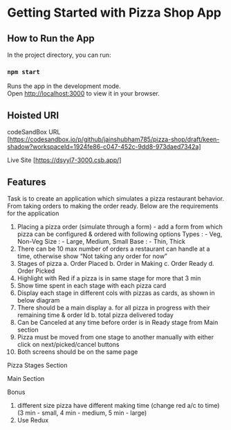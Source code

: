 # Getting Started with Pizza Shop App

## How to Run the App

In the project directory, you can run:

### `npm start`

Runs the app in the development mode.\
Open [http://localhost:3000](http://localhost:3000) to view it in your browser.

## Hoisted URl

codeSandBox URL [https://codesandbox.io/p/github/jainshubham785/pizza-shop/draft/keen-shadow?workspaceId=1924fe86-c047-452c-9dd8-973daed7342a]

Live Site [https://dsyyl7-3000.csb.app/]

## Features

Task is to create an application which simulates a pizza restaurant behavior. From taking orders
to making the order ready. Below are the requirements for the application

1. Placing a pizza order (simulate through a form) - add a form from which pizza can be
   configured & ordered with following options
   Types : - Veg, Non-Veg
   Size : - Large, Medium, Small
   Base : - Thin, Thick
2. There can be 10 max number of orders a restaurant can handle at a time, otherwise
   show “Not taking any order for now”
3. Stages of pizza
   a. Order Placed
   b. Order in Making
   c. Order Ready
   d. Order Picked
4. Highlight with Red if a pizza is in same stage for more that 3 min
5. Show time spent in each stage with each pizza card
6. Display each stage in different cols with pizzas as cards, as shown in below diagram
7. There should be a main display
   a. for all pizza in progress with their remaining time & order Id
   b. total pizza delivered today
8. Can be Canceled at any time before order is in Ready stage from Main section
9. Pizza must be moved from one stage to another manually with either click on
   next/picked/cancel buttons
10. Both screens should be on the same page

Pizza Stages Section

Main Section

Bonus

1. different size pizza have different making time (change red a/c to time) (3 min -
   small, 4 min - medium, 5 min - large)
2. Use Redux
